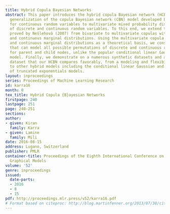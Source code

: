 ```yaml
---
title: Hybrid Copula Bayesian Networks
abstract: This paper introduces the hybrid copula Bayesian network (HCBN) model, a
  generalization of the copula Bayesian network (CBN) model developed by Elidan (2010)
  for continuous random variables to multivariate mixed probability distributions
  of discrete and continuous random variables. To this end, we extend the theorems
  proved by Nešlehovà (2007) from bivariate to multivariate copulas with discrete
  and continuous marginal distributions. Using the multivariate copula with discrete
  and continuous marginal distributions as a theoretical basis, we construct an HCBN
  that can model all possible permutations of discrete and continuous random variables
  for parent and child nodes, unlike the popular conditional linear Gaussian network
  model. Finally, we demonstrate on a numerous synthetic datasets and a real life
  dataset that our HCBN compares favorably, from a modeling and flexibility viewpoint,
  to other hybrid models including the conditional linear Gaussian and the mixture
  of truncated exponentials models.
layout: inproceedings
series: Proceedings of Machine Learning Research
id: karra16
month: 0
tex_title: Hybrid Copula {B}ayesian Networks
firstpage: 240
lastpage: 251
page: 240-251
sections: 
author:
- given: Kiran
  family: Karra
- given: Lamine
  family: Mili
date: 2016-08-15
address: Lugano, Switzerland
publisher: PMLR
container-title: Proceedings of the Eighth International Conference on Probabilistic
  Graphical Models
volume: '52'
genre: inproceedings
issued:
  date-parts:
  - 2016
  - 8
  - 15
pdf: http://proceedings.mlr.press/v52/karra16.pdf
# Format based on citeproc: http://blog.martinfenner.org/2013/07/30/citeproc-yaml-for-bibliographies/
---
```

